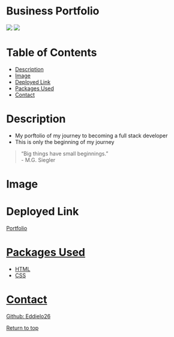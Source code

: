 # Business Portfolio
![](https://img.shields.io/badge/HTML-red.svg)
![](https://img.shields.io/badge/CSS-blue.svg)

# Table of Contents
* [Description](#description)
* [Image](#image)
* [Deployed Link](#deployed-link)
* [Packages Used](#packages-used)
* [Contact](#contact)


# Description
* My porftolio of my journey to becoming a full stack developer
* This is only the beginning of my journey

> “Big things have small beginnings.”
         <br> - M.G. Siegler


# Image



# Deployed Link
<a href="">Portfolio


# Packages Used
  * HTML
  * CSS

 
# Contact
<a href="https://github.com/Eddielo26">Github: Eddielo26</a>




[Return to top](#business-portfolio)
